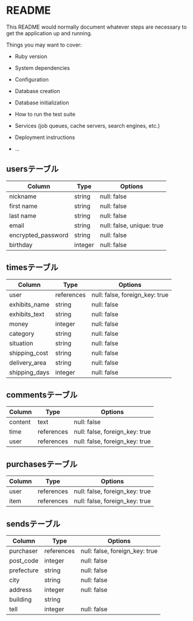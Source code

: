 # README

This README would normally document whatever steps are necessary to get the
application up and running.

Things you may want to cover:

* Ruby version

* System dependencies

* Configuration

* Database creation

* Database initialization

* How to run the test suite

* Services (job queues, cache servers, search engines, etc.)

* Deployment instructions

* ...

## usersテーブル
| Column                | Type      | Options                   |
| --------------------- | --------- | ------------------------- |
| nickname              | string    | null: false               |
| first name            | string    | null: false               |
| last name             | string    | null: false               |
| email                 | string    | null: false, unique: true |
| encrypted_password    | string    | null: false               |
| birthday              | integer   | null: false               |


## timesテーブル
| Column             | Type          | Options                        |
| ------------------ | ------------- | ------------------------------ |
| user               | references    | null: false, foreign_key: true |
| exhibits_name      | string        | null: false                    |
| exhibits_text      | string        | null: false                    |
| money              | integer       | null: false                    |
| category           | string        | null: false                    |
| situation          | string        | null: false                    |
| shipping_cost      | string        | null: false                    |
| delivery_area      | string        | null: false                    |
| shipping_days      | integer       | null: false                    |


## commentsテーブル
| Column             | Type       | Options                        |
| ------------------ | ---------- | ------------------------------ |
| content            | text       | null: false                    |
| time               | references | null: false, foreign_key: true |
| user               | references | null: false, foreign_key: true |


## purchasesテーブル
| Column             | Type       | Options                        |
| ------------------ | ---------- | ------------------------------ |
| user               | references | null: false, foreign_key: true |
| item               | references | null: false, foreign_key: true |


## sendsテーブル
| Column                | Type       | Options                        |
| --------------------- | ---------- | ------------------------------ |
| purchaser             | references | null: false, foreign_key: true |
| post_code             | integer    | null: false                    |
| prefecture            | string     | null: false                    |
| city                  | string     | null: false                    |
| address               | integer    | null: false                    |
| building              | string     |                                |
| tell                  | integer    | null: false                    |